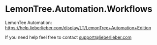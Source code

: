 # LemonTree.Automation.Workflows

LemonTee Automation: https://help.lieberlieber.com/display/LT/LemonTree+Automation+Edition

If you need help feel free to contact support@lieberlieber.com